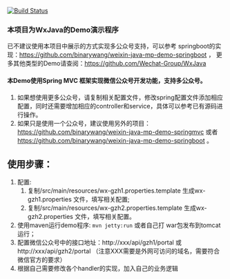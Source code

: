 [![Build Status](https://travis-ci.org/binarywang/weixin-java-mp-multi-demo.svg?branch=master)](https://travis-ci.org/binarywang/weixin-java-mp-multi-demo)
### 本项目为WxJava的Demo演示程序
已不建议使用本项目中展示的方式实现多公众号支持，可以参考 springboot的实现：https://github.com/binarywang/weixin-java-mp-demo-springboot ，
更多其他类型的Demo请查阅：https://github.com/Wechat-Group/WxJava

#### 本Demo使用Spring MVC 框架实现微信公众号开发功能，支持多公众号。
1. 如果想使用更多公众号，请复制相关配置文件，修改spring配置文件添加相应配置，同时还需要增加相应的controller和service，具体可以参考已有源码进行操作。
1. 如果只是使用一个公众号，建议使用另外的项目：
https://github.com/binarywang/weixin-java-mp-demo-springmvc 或者 https://github.com/binarywang/weixin-java-mp-demo-springboot 。

## 使用步骤：
1. 配置:
	1. 复制/src/main/resources/wx-gzh1.properties.template 生成wx-gzh1.properties 文件，填写相关配置;
	2. 复制/src/main/resources/wx-gzh2.properties.template 生成wx-gzh2.properties 文件，填写相关配置。		
1. 使用maven运行demo程序: `mvn jetty:run`  或者自己打 war包发布到tomcat运行；
1. 配置微信公众号中的接口地址：http://xxx/api/gzh1/portal 或 http://xxx/api/gzh2/portal （注意XXX需要是外网可访问的域名，需要符合微信官方的要求）
1. 根据自己需要修改各个handler的实现，加入自己的业务逻辑
	

